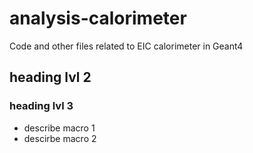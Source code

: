 # analysis-calorimeter
Code and other files related to EIC calorimeter in Geant4

## heading lvl 2

### heading lvl 3

- describe macro 1
- descirbe macro 2
